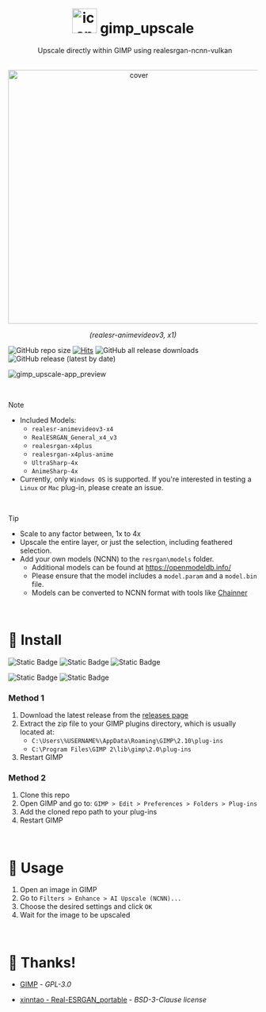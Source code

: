 <h1 align="center">
  <img src="https://github.com/user-attachments/assets/fd0b3a53-7240-4a01-8dff-5dcf4d0ca46b" alt="icon" width="50">
  gimp_upscale
</h1>


<p align="center">
  Upscale directly within GIMP using realesrgan-ncnn-vulkan
</p>


<p align="center">
  <img src="https://github.com/user-attachments/assets/a8b6a88e-a438-462e-8b97-e1e8091df748" alt="cover" width=512>
</p>


<p align="center">
  <em>(realesr-animevideov3, x1)</em>
</p>


![GitHub repo size](https://img.shields.io/github/repo-size/Nenotriple/gimp_upscale)
[![Hits](https://hits.seeyoufarm.com/api/count/incr/badge.svg?url=https%3A%2F%2Fgithub.com%2FNenotriple%2Fgimp_upscale&count_bg=%2379C83D&title_bg=%23555555&icon=&icon_color=%23E7E7E7&title=hits&edge_flat=false)](https://hits.seeyoufarm.com)
![GitHub all release downloads](https://img.shields.io/github/downloads/Nenotriple/gimp_upscale/total)
![GitHub release (latest by date)](https://img.shields.io/github/v/release/Nenotriple/gimp_upscale)


![gimp_upscale-app_preview](https://github.com/user-attachments/assets/ce277906-bc56-4bad-b218-aceaf4ba5c35)


<br>


> [!NOTE]
> - Included Models:
>   - `realesr-animevideov3-x4`
>   - `RealESRGAN_General_x4_v3`
>   - `realesrgan-x4plus`
>   - `realesrgan-x4plus-anime`
>   - `UltraSharp-4x`
>   - `AnimeSharp-4x`
> - Currently, only `Windows OS` is supported. If you're interested in testing a `Linux` or `Mac` plug-in, please create an issue.


<br>


> [!TIP]
> - Scale to any factor between, 1x to 4x
> - Upscale the entire layer, or just the selection, including feathered selection.
> - Add your own models (NCNN) to the `resrgan\models` folder.
>   - Additional models can be found at https://openmodeldb.info/
>   - Please ensure that the model includes a `model.param` and a `model.bin` file.
>   - Models can be converted to NCNN format with tools like [Chainner](https://github.com/chaiNNer-org/chaiNNer)


<br>


# 💾 Install
![Static Badge](https://img.shields.io/badge/Intel-blue) ![Static Badge](https://img.shields.io/badge/AMD-red) ![Static Badge](https://img.shields.io/badge/Nvidia-green)


![Static Badge](https://img.shields.io/badge/Windows-gray)
![Static Badge](https://img.shields.io/badge/GIMP-2.10%2B-green)


### Method 1
1) Download the latest release from the [releases page](https://github.com/Nenotriple/gimp_upscale/releases)
2) Extract the zip file to your GIMP plugins directory, which is usually located at:
   - `C:\Users\%USERNAME%\AppData\Roaming\GIMP\2.10\plug-ins`
   - `C:\Program Files\GIMP 2\lib\gimp\2.0\plug-ins`
3) Restart GIMP


### Method 2
1) Clone this repo
2) Open GIMP and go to: `GIMP > Edit > Preferences > Folders > Plug-ins`
3) Add the cloned repo path to your plug-ins
4) Restart GIMP


<br>


# 📝 Usage


1) Open an image in GIMP
2) Go to `Filters > Enhance > AI Upscale (NCNN)...`
3) Choose the desired settings and click `OK`
4) Wait for the image to be upscaled


<br>


# 👥 Thanks!

- [GIMP](https://www.gimp.org/) - *GPL-3.0*

- [xinntao - Real-ESRGAN_portable](https://github.com/xinntao/Real-ESRGAN#portable-executable-files-ncnn) - *BSD-3-Clause license*
